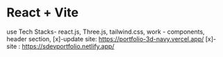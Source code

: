 # React + Vite

use Tech Stacks- react.js, Three.js, tailwind.css, 
work - components, header section, 
[x]-update site: https://portfolio-3d-navy.vercel.app/
[x]-site : https://sdevportfolio.netlify.app/
